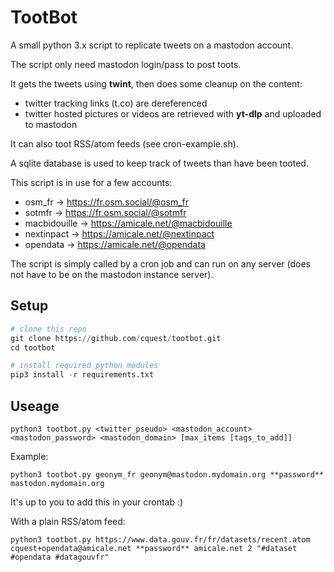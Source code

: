 # TootBot

A small python 3.x script to replicate tweets on a mastodon account.

The script only need mastodon login/pass to post toots.

It gets the tweets using **twint**, then does some cleanup on the content:
- twitter tracking links (t.co) are dereferenced
- twitter hosted pictures or videos are retrieved with **yt-dlp** and uploaded to mastodon

It can also toot RSS/atom feeds (see cron-example.sh).

A sqlite database is used to keep track of tweets than have been tooted.


This script is in use for a few accounts:
- osm_fr -> https://fr.osm.social/@osm_fr
- sotmfr -> https://fr.osm.social/@sotmfr
- macbidouille -> https://amicale.net/@macbidouille
- nextinpact -> https://amicale.net/@nextinpact
- opendata -> https://amicale.net/@opendata

The script is simply called by a cron job and can run on any server (does not have to be on the mastodon instance server).

## Setup

```python
# clone this repo
git clone https://github.com/cquest/tootbot.git
cd tootbot

# install required python modules
pip3 install -r requirements.txt
```

## Useage

`python3 tootbot.py <twitter_pseudo> <mastodon_account> <mastodon_password> <mastodon_domain> [max_items [tags_to_add]]`

Example:

`python3 tootbot.py geonym_fr geonym@mastodon.mydomain.org **password** mastodon.mydomain.org`

It's up to you to add this in your crontab :)

With a plain RSS/atom feed:

`python3 tootbot.py https://www.data.gouv.fr/fr/datasets/recent.atom cquest+opendata@amicale.net **password** amicale.net 2 "#dataset #opendata #datagouvfr"`
